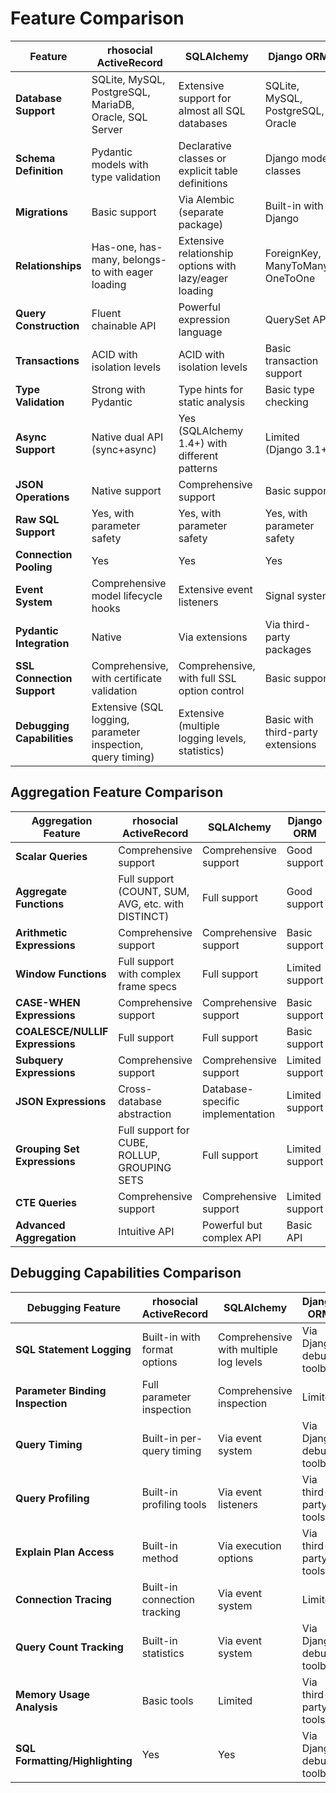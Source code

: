 # Feature Comparison

| Feature | rhosocial ActiveRecord | SQLAlchemy | Django ORM | Peewee |
|---------|-------------------|------------|------------|--------|
| **Database Support** | SQLite, MySQL, PostgreSQL, MariaDB, Oracle, SQL Server | Extensive support for almost all SQL databases | SQLite, MySQL, PostgreSQL, Oracle | SQLite, MySQL, PostgreSQL |
| **Schema Definition** | Pydantic models with type validation | Declarative classes or explicit table definitions | Django model classes | Model classes with field definitions |
| **Migrations** | Basic support | Via Alembic (separate package) | Built-in with Django | Via playhouse extension |
| **Relationships** | Has-one, has-many, belongs-to with eager loading | Extensive relationship options with lazy/eager loading | ForeignKey, ManyToMany, OneToOne | ForeignKeyField, ManyToManyField |
| **Query Construction** | Fluent chainable API | Powerful expression language | QuerySet API | Model-based query methods |
| **Transactions** | ACID with isolation levels | ACID with isolation levels | Basic transaction support | Context manager-based transactions |
| **Type Validation** | Strong with Pydantic | Type hints for static analysis | Basic type checking | Basic field validation |
| **Async Support** | Native dual API (sync+async) | Yes (SQLAlchemy 1.4+) with different patterns | Limited (Django 3.1+) | Via peewee-async extension |
| **JSON Operations** | Native support | Comprehensive support | Basic support | Limited support |
| **Raw SQL Support** | Yes, with parameter safety | Yes, with parameter safety | Yes, with parameter safety | Yes, with raw() method |
| **Connection Pooling** | Yes | Yes | Yes | Limited |
| **Event System** | Comprehensive model lifecycle hooks | Extensive event listeners | Signal system | Basic hooks |
| **Pydantic Integration** | Native | Via extensions | Via third-party packages | Not supported natively |
| **SSL Connection Support** | Comprehensive, with certificate validation | Comprehensive, with full SSL option control | Basic support | Basic support |
| **Debugging Capabilities** | Extensive (SQL logging, parameter inspection, query timing) | Extensive (multiple logging levels, statistics) | Basic with third-party extensions | Limited |

## Aggregation Feature Comparison

| Aggregation Feature | rhosocial ActiveRecord | SQLAlchemy | Django ORM | Peewee |
|--------------------|-------------------|------------|------------|--------|
| **Scalar Queries** | Comprehensive support | Comprehensive support | Good support | Good support |
| **Aggregate Functions** | Full support (COUNT, SUM, AVG, etc. with DISTINCT) | Full support | Good support | Basic support |
| **Arithmetic Expressions** | Comprehensive support | Comprehensive support | Basic support | Limited support |
| **Window Functions** | Full support with complex frame specs | Full support | Limited support | Basic support |
| **CASE-WHEN Expressions** | Comprehensive support | Comprehensive support | Basic support | Limited support |
| **COALESCE/NULLIF Expressions** | Full support | Full support | Basic support | Basic support |
| **Subquery Expressions** | Comprehensive support | Comprehensive support | Limited support | Basic support |
| **JSON Expressions** | Cross-database abstraction | Database-specific implementation | Limited support | Minimal support |
| **Grouping Set Expressions** | Full support for CUBE, ROLLUP, GROUPING SETS | Full support | Limited support | No support |
| **CTE Queries** | Comprehensive support | Comprehensive support | Limited support | Limited support |
| **Advanced Aggregation** | Intuitive API | Powerful but complex API | Basic API | Limited API |

## Debugging Capabilities Comparison

| Debugging Feature | rhosocial ActiveRecord | SQLAlchemy | Django ORM | Peewee |
|-------------------|-------------------|------------|------------|--------|
| **SQL Statement Logging** | Built-in with format options | Comprehensive with multiple log levels | Via Django debug toolbar | Basic |
| **Parameter Binding Inspection** | Full parameter inspection | Comprehensive inspection | Limited | Basic |
| **Query Timing** | Built-in per-query timing | Via event system | Via Django debug toolbar | Manual implementation |
| **Query Profiling** | Built-in profiling tools | Via event listeners | Via third-party tools | Limited |
| **Explain Plan Access** | Built-in method | Via execution options | Via third-party tools | Basic method |
| **Connection Tracing** | Built-in connection tracking | Via event system | Limited | Not available |
| **Query Count Tracking** | Built-in statistics | Via event system | Via Django debug toolbar | Not available |
| **Memory Usage Analysis** | Basic tools | Limited | Via third-party tools | Not available |
| **SQL Formatting/Highlighting** | Yes | Yes | Via Django debug toolbar | No |